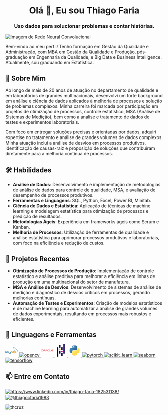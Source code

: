 <h1 align="center">Olá 👋, Eu sou Thiago Faria</h1>
<h3 align="center">Uso dados para solucionar problemas e contar histórias.</h3>

![Imagem de Rede Neural Convolucional](https://img.odcdn.com.br/wp-content/uploads/2023/05/rede-neural-convolucional-1536x864.jpg)

Bem-vindo ao meu perfil! Tenho formação em Gestão da Qualidade e Administração, com MBA em Gestão da Qualidade e Produção, pós-graduação em Engenharia da Qualidade, e Big Data e Business Intelligence. Atualmente, sou graduando em Estatística. 

## 🚀 Sobre Mim

Ao longo de mais de 20 anos de atuação no departamento de qualidade e em laboratórios de grandes multinacionais, desenvolvi um forte background em análise e ciência de dados aplicados à melhoria de processos e solução de problemas complexos. Minha carreira foi marcada por participação em projetos de otimização de processos, controle estatístico, MSA (Análise de Sistemas de Medição), bem como a análise e tratamento de dados de testes e experimentos laboratoriais.

Com foco em entregar soluções precisas e orientadas por dados, adquiri expertise no tratamento e análise de grandes volumes de dados complexos. Minha atuação inclui a análise de desvios em processos produtivos, identificação de causas-raiz e proposição de soluções que contribuíram diretamente para a melhoria contínua de processos.

## 🛠️ Habilidades

- **Análise de Dados**: Desenvolvimento e implementação de metodologias de análise de dados para controle de qualidade, MSA, e avaliação de desempenho de processos produtivos.
- **Ferramentas e Linguagens**: SQL, Python, Excel, Power BI, Minitab.
- **Ciência de Dados e Estatística**: Aplicação de técnicas de machine learning e modelagem estatística para otimização de processos e predição de resultados.
- **Metodologias Ágeis**: Experiência em frameworks ágeis como Scrum e Kanban.
- **Melhoria de Processos**: Utilização de ferramentas de qualidade e análise estatística para aprimorar processos produtivos e laboratoriais, com foco na eficiência e redução de custos.

## 🌟 Projetos Recentes

- **Otimização de Processos de Produção**: Implementação de controle estatístico e análise preditiva para melhorar a eficiência em linhas de produção em uma multinacional do setor de manufatura.
- **MSA e Análise de Desvios**: Desenvolvimento de sistemas de análise de medição e diagnóstico de desvios críticos em processos, gerando melhorias contínuas.
- **Automação de Testes e Experimentos**: Criação de modelos estatísticos e de machine learning para automatizar a análise de grandes volumes de dados experimentais, resultando em processos mais robustos e eficientes.

## 🌟 Linguagens e Ferramentas

<p align="left"> <a href="https://www.mysql.com/" target="_blank" rel="noreferrer"> <img src="https://raw.githubusercontent.com/devicons/devicon/master/icons/mysql/mysql-original-wordmark.svg" alt="mysql" width="40" height="40"/> </a> <a href="https://opencv.org/" target="_blank" rel="noreferrer"> <img src="https://www.vectorlogo.zone/logos/opencv/opencv-icon.svg" alt="opencv" width="40" height="40"/> </a> <a href="https://www.oracle.com/" target="_blank" rel="noreferrer"> <img src="https://raw.githubusercontent.com/devicons/devicon/master/icons/oracle/oracle-original.svg" alt="oracle" width="40" height="40"/> </a> <a href="https://pandas.pydata.org/" target="_blank" rel="noreferrer"> <img src="https://raw.githubusercontent.com/devicons/devicon/2ae2a900d2f041da66e950e4d48052658d850630/icons/pandas/pandas-original.svg" alt="pandas" width="40" height="40"/> </a> <a href="https://www.python.org" target="_blank" rel="noreferrer"> <img src="https://raw.githubusercontent.com/devicons/devicon/master/icons/python/python-original.svg" alt="python" width="40" height="40"/> </a> <a href="https://pytorch.org/" target="_blank" rel="noreferrer"> <img src="https://www.vectorlogo.zone/logos/pytorch/pytorch-icon.svg" alt="pytorch" width="40" height="40"/> </a> <a href="https://scikit-learn.org/" target="_blank" rel="noreferrer"> <img src="https://upload.wikimedia.org/wikipedia/commons/0/05/Scikit_learn_logo_small.svg" alt="scikit_learn" width="40" height="40"/> </a> <a href="https://seaborn.pydata.org/" target="_blank" rel="noreferrer"> <img src="https://seaborn.pydata.org/_images/logo-mark-lightbg.svg" alt="seaborn" width="40" height="40"/> </a> <a href="https://www.tensorflow.org" target="_blank" rel="noreferrer"> <img src="https://www.vectorlogo.zone/logos/tensorflow/tensorflow-icon.svg" alt="tensorflow" width="40" height="40"/> </a> </p>

## 📫 Entre em Contato

<p align="left">
<a href="https://linkedin.com/in/https://www.linkedin.com/in/thiago-faria-182531138/" target="blank"><img align="center" src="https://raw.githubusercontent.com/rahuldkjain/github-profile-readme-generator/master/src/images/icons/Social/linked-in-alt.svg" alt="https://www.linkedin.com/in/thiago-faria-182531138/" height="30" width="40" /></a>
<a href="https://medium.com/@thiagocfaria1983" target="blank"><img align="center" src="https://raw.githubusercontent.com/rahuldkjain/github-profile-readme-generator/master/src/images/icons/Social/medium.svg" alt="@thiagocfaria1983" height="30" width="40" /></a>
</p>

<p align="left"> <img src="https://komarev.com/ghpvc/?username=thcruz&label=Profile%20views&color=0e75b6&style=flat" alt="thcruz" /> </p>




